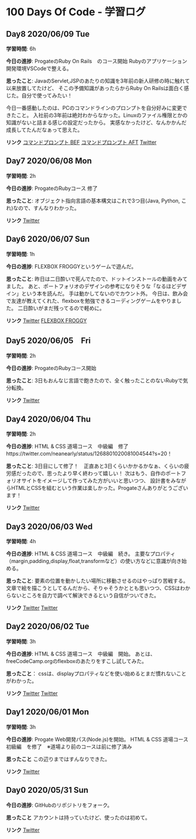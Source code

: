 <script src="https://cdn.jsdelivr.net/npm/marked/marked.min.js"></script>

# 100 Days Of Code - 学習ログ

## Day8 2020/06/09 Tue
**学習時間**: 6h

**今日の進捗**: ProgateのRuby On Rails　のコース開始
Rubyのアプリケーション開発環境VSCodeで整える。

**思ったこと**: JavaのServlet,JSPのあたりの知識を3年前の新人研修の時に触れて以来放置してたけど、
そこの予備知識があったらからRuby On Railsは面白く感じた。自分で使ってみたい！

今日一番感動したのは、PCのコマンドラインのプロンプトを自分好みに変更できたこと。
入社前の3年前は絶対わからなかった。Linuxのファイル権限とかの知識がないと詰まる感じの設定だったから。
実感なかったけど、なんかかんだ成長してたんだなぁって思えた。

**リンク**
[コマンドプロンプト BEF](https://twitter.com/neanearly/status/1270131830281269249?s=20)
[コマンドプロンプト AFT](https://twitter.com/neanearly/status/1270163105327136768?s=20)
[Twitter](https://twitter.com/neanearly/status/1270247047619211266?s=20)

## Day7 2020/06/08 Mon
**学習時間**: 2h

**今日の進捗**: ProgateのRubyコース 修了

**思ったこと**: オブジェクト指向言語の基本構文はこれで3つ目(Java, Python, これ)なので、すんなりわかった。

**リンク**
[Twitter](https://twitter.com/neanearly/status/1269952336643813377?s=20)

## Day6 2020/06/07 Sun
**学習時間**: 1h

**今日の進捗**: FLEXBOX FROGGYというゲームで遊んだ。

**思ったこと**: 昨日は二日酔いで死んでたので、ドットインストールの動画をみてました。
あと、ポートフォリオのデザインの参考になりそうな「なるほどデザイン」という本を読んだ。
手は動かしてないのでカウント外。
今日は、飲み会で友達が教えてくれた、flexboxを勉強できるコーディングゲームをやりました。
二日酔いがまだ残ってるので軽めに。

**リンク**
[Twitter](https://twitter.com/neanearly/status/1269550800457482241?s=20)
[FLEXBOX FROGGY](https://flexboxfroggy.com/#ja)

## Day5 2020/06/05　Fri
**学習時間**: 2h

**今日の進捗**: ProgateのRubyコース開始

**思ったこと**: 3日もおんなじ言語で飽きたので、全く触ったことのないRubyで気分転換。

**リンク**
[Twitter](https://twitter.com/neanearly/status/1268801020081004544?s=20)

## Day4 2020/06/04 Thu
**学習時間**: 2h

**今日の進捗**: HTML & CSS 道場コース　中級編　修了https://twitter.com/neanearly/status/1268801020081004544?s=20！

**思ったこと**: 3日目にして修了！　正直あと3日くらいかかるかなぁ、くらいの疲労感だったので、思ったより早く終わって嬉しい！
次はもう、自作のポートフォリオサイトをイメージして作ってみた方がいいと思いつつ、
設計書をみながらHTMLとCSSを組むという作業は楽しかった。Progateさんありがとうございます！

**リンク**
[Twitter](https://twitter.com/neanearly/status/1268514881562525696?s=20)

## Day3 2020/06/03 Wed
**学習時間**: 4h

**今日の進捗**: HTML & CSS 道場コース　中級編　続き。
主要なプロパティ（margin,padding,display,float,transformなど）の使い方などに意識が向き始める。

**思ったこと**: 要素の位置を動かしたい場所に移動させるのはやっぱり苦戦する。
文章で絵を描こうとしてるんだから、そりゃそうかととも思いつつ、CSSはわからないところを自力で調べて解決できるという自信がついてきた。

**リンク**
[Twitter](https://twitter.com/neanearly/status/1268002391938314242?s=20)
[Twitter](https://twitter.com/neanearly/status/1268154667059433474?s=20)

## Day2 2020/06/02 Tue
**学習時間**: 3h

**今日の進捗**: HTML & CSS 道場コース　中級編　開始。
あとは、freeCodeCamp.orgのflexboxのあたりをすこし試してみた。

**思ったこと**： cssは、displayプロパティなどを使い始めるとまだ慣れないことがわかった。

**リンク**
[Twitter](https://twitter.com/neanearly/status/1267677642402103296?s=20)
[Twitter](https://twitter.com/neanearly/status/1267747538242637824?s=20)

## Day1 2020/06/01 Mon
**学習時間**: 3h

**今日の進捗**: Progate Web開発パス(Node.js)を開始。
HTML & CSS 道場コース　初級編　を修了　※道場より前のコースは前に修了済み

**思ったこと** この辺りまではすんなりできた。

**リンク**
[Twitter](https://twitter.com/neanearly/status/1267439600034668544?s=20)

## Day0 2020/05/31 Sun

**今日の進捗**: GitHubのリポジトリをフォーク。

**思ったこと** アカウントは持っていたけど、使ったのは初めて。

**リンク** [Twitter](https://twitter.com/neanearly/status/1267101954074796032?s=20)
